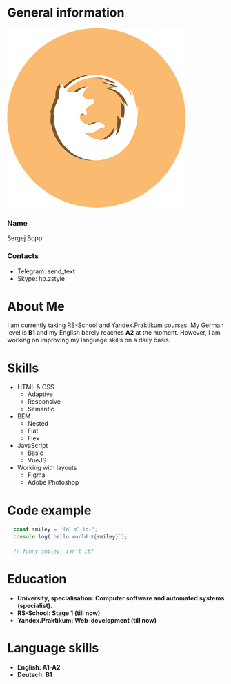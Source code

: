 # General information

![Avatar Mozilla](./mozilla-ff.png)

### Name
Sergej Bopp

### Contacts

* Telegram: send_text
* Skype: hp.zstyle

# About Me

I am currently taking RS-School and Yandex.Praktikum courses. My German level is **B1** and my English barely reaches **A2** at the moment. However, I am working on improving my language skills on a daily basis.

# Skills

* HTML & CSS
  * Adaptive
  * Responsive
  * Semantic
* BEM
  * Nested
  * Flat
  * Flex
* JavaScript
  * Basic
  * VueJS
* Working with layouts
  * Figma
  * Adobe Photoshop

# Code example
```javascript
  const smiley = '(o゜▽゜)o☆';
  console.log(`hello world ${smiley}`);
  
  // funny smiley, isn't it?
```

# Education

* **University, specialisation: Computer software and automated systems (specialist).**
* **RS-School: Stage 1 (till now)**
* **Yandex.Praktikum: Web-development (till now)**

# Language skills

* **English: A1-A2**
* **Deutsch: B1**
